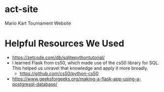 # act-site
Mario Kart Tournament Website

# Helpful Resources We Used
* https://zetcode.com/db/sqlitepythontutorial/
* I learned Flask from cs50, which made use of the cs50 library for SQL. This helped us unravel that knowledge and apply it more broadly.
    * https://github.com/cs50/python-cs50
* https://www.geeksforgeeks.org/making-a-flask-app-using-a-postgresql-database/
